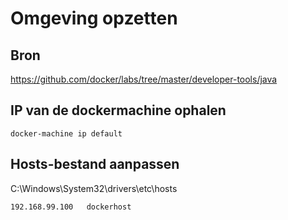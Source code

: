# Omgeving opzetten
## Bron
https://github.com/docker/labs/tree/master/developer-tools/java

## IP van de dockermachine ophalen
```
docker-machine ip default
```

## Hosts-bestand aanpassen
C:\Windows\System32\drivers\etc\hosts
```
192.168.99.100   dockerhost
```

